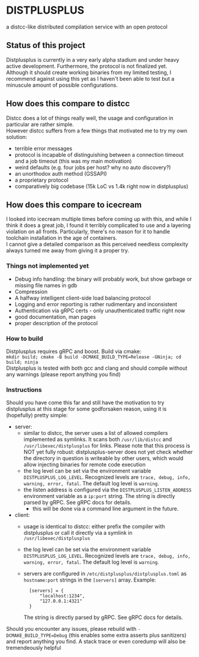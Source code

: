 # DISTPLUSPLUS
a distcc-like distributed compilation service with an open protocol

## Status of this project
Distplusplus is currently in a very early alpha stadium and under heavy active development. Furthermore, the protocol is not finalized yet.  
Although it should create working binaries from my limited testing, I recommend against using this yet as I haven't been able to test but a minuscule amount of possible configurations.

## How does this compare to distcc
Distcc does a lot of things really well, the usage and configuration in particular are rather simple.  
However distcc suffers from a few things that motivated me to try my own solution:
- terrible error messages
- protocol is incapable of distinguishing between a connection timeout and a job timeout (this was my main motivation)
- weird defaults (e.g. four jobs per host? why no auto discovery?)
- an unorthodox auth method (GSSAPI)
- a proprietary protocol
- comparatively big codebase (15k LoC vs 1.4k right now in distplusplus)

## How does this compare to icecream
I looked into icecream multiple times before coming up with this, and while I think it does a great job, I found it terribly complicated to use and a layering violation on all fronts. Particularly, there's no reason for it to handle toolchain installation in the age of containers.  
I cannot give a detailed comparison as this perceived needless complexity always turned me away from giving it a proper try.

### Things not implemented yet
- Debug info handling:
	the binary will probably work, but show garbage or missing file names in gdb
- Compression
- A halfway intelligent client-side load balancing protocol
- Logging and error reporting is rather rudimentary and inconsistent
- Authentication via gRPC certs - only unauthenticated traffic right now
- good documentation, man pages
- proper description of the protocol

### How to build
Distplusplus requires gRPC and boost. Build via cmake:  
`mkdir build; cmake -B build -DCMAKE_BUILD_TYPE=Release -GNinja; cd build; ninja`  
Distplusplus is tested with both gcc and clang and should compile without any warnings (please report anything you find)

### Instructions
Should you have come this far and still have the motivation to try distplusplus at this stage for some godforsaken reason, using it is (hopefully) pretty simple:

- server:
	- similar to distcc, the server uses a list of allowed compilers implemented as symlinks. It scans both `/usr/lib/distcc` and `/usr/libexec/distplusplus` for links. Please note that this process is NOT yet fully robust: distplusplus-server does not yet check whether the directory in question is writeable by other users, which would allow injecting binaries for remote code execution
	- the log level can be set via the environment variable `DISTPLUSPLUS_LOG_LEVEL`. Recognized levels are `trace, debug, info, warning, error, fatal`. The default log level is `warning`.
	- the listen address is configured via the `DISTPLUSPLUS_LISTEN_ADDRESS` environment variable as a `ip:port` string.
		The string is directly parsed by gRPC. See gRPC docs for details.
		- this will be done via a command line argument in the future.
- client:
	- usage is identical to distcc: either prefix the compiler with distplusplus or call it directly via a symlink in `/usr/libexec/distplusplus`
	- the log level can be set via the environment variable `DISTPLUSPLUS_LOG_LEVEL`. Recognized levels are `trace, debug, info, warning, error, fatal`. The default log level is `warning`.
	- servers are configured in `/etc/distplusplus/distplusplus.toml` as `hostname:port` strings in the `[servers]` array. Example:

			[servers] = {
				"localhost:1234",
				"127.0.0.1:4321"
			}

		The string is directly parsed by gRPC. See gRPC docs for details.

Should you encounter any issues, please rebuild with `-DCMAKE_BUILD_TYPE=Debug` (this enables some extra asserts plus sanitizers) and report anything you find. A stack trace or even coredump will also be tremendeously helpful
